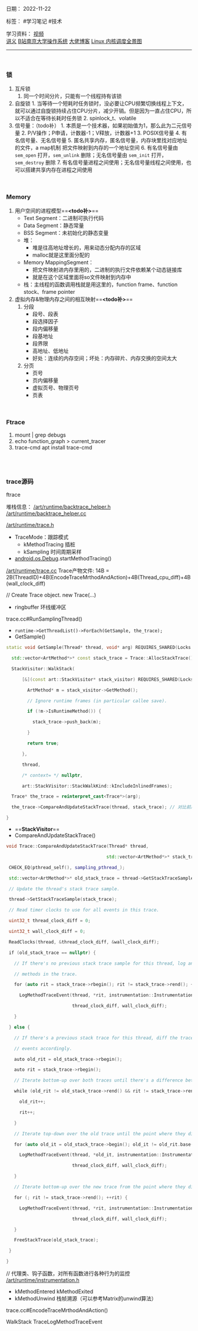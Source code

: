 日期： 2022-11-22

标签： #学习笔记 #技术

学习资料： 
[视频](https://iww0abxi5u.feishu.cn/minutes/obcnq9v699489uhbj1614lq4)  
[讲义](https://kdocs.cn/l/ciqwIcJ9jOhO)
[B站南京大学操作系统](https://www.bilibili.com/video/BV1Cm4y1d7Ur/?spm_id_from=333.999.0.0)
[大佬博客](https://brendangregg.com)
[Linux 内核调度全景图](https://makelinux.github.io/kernel/map)

---
<br>

### 锁
1. 互斥锁
	1. 同一个时间分片，只能有一个线程持有该锁
2. 自旋锁
		1. 当等待一个短耗时任务锁时，没必要让CPU频繁切换线程上下文，就可以通过自旋锁持续占住CPU分片，减少开销。但是因为一直占住CPU，所以不适合在等待长耗时任务锁
		2. spinlock_t、volatile
3. 信号量：（todo补）
		1. 本质是一个技术器，如果初始值为1，那么此为二元信号量
		2. P/V操作；P申请，计数器-1；V释放，计数器+1
		3. POSIX信号量
		4. 有名信号量、无名信号量
		5. 匿名共享内存，匿名信号量，内存块里找对应地址的文件，a map机制 把文件映射到内存的一个地址空间
		6. 有名信号量由 `sem_open` 打开，`sem_unlink` 删除；无名信号量由 `sem_init` 打开，`sem_destroy` 删除
		7. 有名信号量进程之间使用；无名信号量线程之间使用，也可以搭建共享内存在进程之间使用

<br>

### Memory
1. 用户空间的进程模型==**<todo补>**==
	- Text Segment：二进制可执行代码
	- Data Segment：静态常量
	- BSS Segment：未初始化的静态变量
	- 堆：
		- 堆是往高地址增长的，用来动态分配内存的区域
		- malloc就是这里面分配的
	- Memory MappingSegment：
		- 把文件映射进内存里用的，二进制的执行文件依赖某个动态链接库
		- 就是在这个区域里面将so文件映射到内存中
	- 栈：主线程的函数调用栈就是用这里的，function frame、function stock、frame pointer
1. 虚拟内存&物理内存之间的相互映射==**<todo补>**==
	1. 分段
		- 段号、段表
		- 段选择因子
		- 段内偏移量
		- 段基地址
		- 段界限
		- 高地址、低地址
		- 好处：连续的内存空间；坏处：内存碎片、内存交换的空间太大
	2. 分页
		- 页号
		- 页内偏移量
		- 虚拟页号、物理页号
		- 页表

<br>


### Ftrace
1. mount | grep debugs
2. echo function_graph > current_tracer
3. trace-cmd
apt install trace-cmd

<br><br>


### trace源码
ftrace

堆栈信息：
[/art/runtime/backtrace_helper.h](http://aospxref.com/android-11.0.0_r21/xref/art/runtime/backtrace_helper.h)
[/art/runtime/backtrace_helper.cc](http://aospxref.com/android-11.0.0_r21/xref/art/runtime/backtrace_helper.cc)

[/art/runtime/trace.h](http://aospxref.com/android-11.0.0_r21/xref/art/runtime/trace.h)
- TraceMode：跟踪模式
	- kMethodTracing 插桩
	- kSampling 时间周期采样
- [android.os.Debug](http://aospxref.com/android-11.0.0_r21/xref/frameworks/base/core/java/android/os/Debug.java).startMethodTracing()

[/art/runtime/trace.cc](http://aospxref.com/android-11.0.0_r21/xref/art/runtime/trace.cc)
Trace产物文件: 14B = 2B(ThreadID)+4B(EncodeTraceMrthodAndAction)+4B(Thread_cpu_diff)+4B(wall_clock_diff)

// Create Trace object.
new Trace(...)
-  ringbuffer 环线缓冲区

trace.cc#RunSamplingThread()
- `runtime->GetThreadList()->ForEach(GetSample, the_trace);`
- GetSample()
```cpp
static void GetSample(Thread* thread, void* arg) REQUIRES_SHARED(Locks::mutator_lock_) {

  std::vector<ArtMethod*>* const stack_trace = Trace::AllocStackTrace();

  StackVisitor::WalkStack(

      [&](const art::StackVisitor* stack_visitor) REQUIRES_SHARED(Locks::mutator_lock_) {

        ArtMethod* m = stack_visitor->GetMethod();

        // Ignore runtime frames (in particular callee save).

        if (!m->IsRuntimeMethod()) {

          stack_trace->push_back(m);

        }

        return true;

      },

      thread,

      /* context= */ nullptr,

      art::StackVisitor::StackWalkKind::kIncludeInlinedFrames);

  Trace* the_trace = reinterpret_cast<Trace*>(arg);

  the_trace->CompareAndUpdateStackTrace(thread, stack_trace); // 对比前后2次栈帧的结果，为了判断函数的状态（是否出栈了）.方法栈的调度回溯核心算法

}
```
- ==**StackVisitor**==
- CompareAndUpdateStackTrace() 
```cpp
void Trace::CompareAndUpdateStackTrace(Thread* thread,

                                      std::vector<ArtMethod*>* stack_trace) {

 CHECK_EQ(pthread_self(), sampling_pthread_);

 std::vector<ArtMethod*>* old_stack_trace = thread->GetStackTraceSample();

 // Update the thread's stack trace sample.

 thread->SetStackTraceSample(stack_trace);

 // Read timer clocks to use for all events in this trace.

 uint32_t thread_clock_diff = 0;

 uint32_t wall_clock_diff = 0;

 ReadClocks(thread, &thread_clock_diff, &wall_clock_diff);

 if (old_stack_trace == nullptr) {

   // If there's no previous stack trace sample for this thread, log an entry event for all

   // methods in the trace.

   for (auto rit = stack_trace->rbegin(); rit != stack_trace->rend(); ++rit) {

     LogMethodTraceEvent(thread, *rit, instrumentation::Instrumentation::kMethodEntered,

                         thread_clock_diff, wall_clock_diff);

   }

 } else {

   // If there's a previous stack trace for this thread, diff the traces and emit entry and exit

   // events accordingly.

   auto old_rit = old_stack_trace->rbegin();

   auto rit = stack_trace->rbegin();

   // Iterate bottom-up over both traces until there's a difference between them.

   while (old_rit != old_stack_trace->rend() && rit != stack_trace->rend() && *old_rit == *rit) {

     old_rit++;

     rit++;

   }

   // Iterate top-down over the old trace until the point where they differ, emitting exit events.

   for (auto old_it = old_stack_trace->begin(); old_it != old_rit.base(); ++old_it) {

     LogMethodTraceEvent(thread, *old_it, instrumentation::Instrumentation::kMethodExited,

                         thread_clock_diff, wall_clock_diff);

   }

   // Iterate bottom-up over the new trace from the point where they differ, emitting entry events.

   for (; rit != stack_trace->rend(); ++rit) {

     LogMethodTraceEvent(thread, *rit, instrumentation::Instrumentation::kMethodEntered,

                         thread_clock_diff, wall_clock_diff);

   }

   FreeStackTrace(old_stack_trace);

 }

}
```

// 代理类、钩子函数，对所有函数进行各种行为的监控
[/art/runtime/instrumentation.h](http://aospxref.com/android-11.0.0_r21/xref/art/runtime/instrumentation.h)
- kMethodEntered kMethodExited
- kMethodUnwind 栈帧溯源（可以参考Matrix的unwind算法）

trace.cc#EncodeTraceMrthodAndAction()


WalkStack
TraceLogMethodTraceEvent



